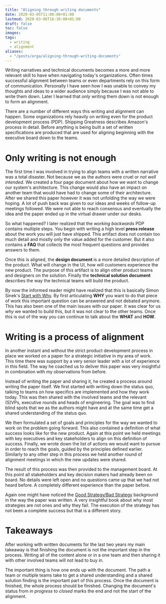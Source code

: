```yaml
---
title: "Aligning through writing documents"
date: 2020-03-05T11:00:00+01:00
lastmod: 2020-03-06T16:30:00+01:00
draft: false
toc: false
images:
tags:
  - writing
  - alignment
aliases:
  - "/posts/orga/aligning-through-writing-documents"
---
```


Writing narratives and technical documents becomes a more and more relevant
skill to have when navigating today's organizations. Often times successful
alignment between teams or even departments rely on this form of communication.
Personally I have seen how I was unable to convey my thoughts and ideas to a
wider audience simply because I was not able to write them down. Later I learned
that *only* writing them down is not enough to form an alignment.

There are a number of different ways this writing and alignment can happen. Some
organizations rely heavily on writing even for the product development process
(PDP). Shipping Greatness describes Amazon's process in detail. Before anything
is being built a set of written specifications are produced that are used for
aligning beginning with the executive board down to the teams.

# Only writing is not enough

The first time I was involved in trying to align teams with a written narrative
was a total disaster. Not because we as the authors were cruel or *not well
intended*. We created a four page document about how we want to change our
system's architecture. This change would also have an impact on another team
that would have had to change some of their architecture. After we shared this
paper however it was not unfolding the way we were hoping. A lot of push back
was given to our ideas and weeks of follow-up meetings followed. We were not
able to reach consensus and eventually the idea and the paper ended up in the
virtual drawer under our desks.

So what happened? I later realized that the *working backwards* PDP contains
multiple steps. You begin with writing a high level **press release** about the
work you will just have shipped. This artifact does not contain too much detail
and mostly only the value added for the customer. But it also contains a **FAQ**
that collects the most frequent questions and provides answers to them.

Once this is aligned, the **design document** is a more detailed description of
the product. What will change in the UI, how will customers experience the new
product. The purpose of this artifact is to align other product teams and
designers on the solution. Finally the **technical solution document** describes
the way the technical teams will build the product.

By now the informed reader might have realized that this is basically Simon
Sinek's [Start with Why][0]. By first articulating **WHY** you want to do that
piece of work this important question can be answered and not debated anymore.
This has also been one of the main issues with our paper. It was clear for us
*why* we wanted to build this, but it was not clear to the other teams. Once
this is out of the way you can continue to talk about the **WHAT** and **HOW**.

# Writing is a process of alignment

In another instant and without the strict product development process in place
we worked on a paper for a strategic initiative in my area of work. This time
there was support by a very senior leader with a lot of experience in this
field. The way he coached us to deliver this paper was very insightful in
combination with my observations from before.

Instead of writing the paper and sharing it, he created a process around writing
the paper itself. We first started with writing down the status quo, talking to
teams on how specifics are implemented and how they work today. This was then
shared with the involved teams and the relevant (S)VPs, executive rounds and
heads of engineering. The goal was to find blind spots that we as the authors
might have and at the same time get a shared understanding of the status quo.

We then formulated a set of goals and principles for the way we wanted to work
on the problem going forward. This also contained a definition of what success
looks like for the new product. Again at this point we held meetings with key
executives and key stakeholders to align on this definition of success. Finally,
we wrote down the list of actions we would want to pursue in order to reach the
goals, guided by the principles defined earlier. Similarly to any other step in
this process we held another round of alignment meetings in which the new
updates were shared.

The result of this process was then provided to the management board. At this
point all stakeholders and key decision makers had already been on board. No
details were left open and no questions came up that we had not heard before. A
completely different experience than the paper before.

Again one might have noticed the [Good Strategy/Bad Strategy][1] background in
the way the paper was written. A very insightful book about why most strategies
are not ones and why they fail. The execution of the strategy has not been a
complete success but that is a different story.

# Takeaways

After working with written documents for the last two years my main takeaway is
that finishing the document is not the important step in the process. Writing
all of the content alone or in a one team and then sharing it with other
involved teams will not lead to buy in.

The important thing is how one ends up with the document. The path a team or
multiple teams take to get a shared understanding and a shared solution finding
is the important part of this process. Once the document is finished, the whole
process should be finished. Changing the document's status from *in progress* to
*closed* marks the end and not the start of the alignment.

[0]: https://www.goodreads.com/book/show/7108725-start-with-why
[1]: https://www.goodreads.com/book/show/11721966-good-strategy-bad-strategy
